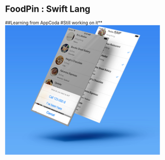 # FoodPin : Swift Lang
##Learning from AppCoda
#Still working on it**
![screenshot](https://github.com/kennybatista/FoodPin/blob/master/screenshot.png)
